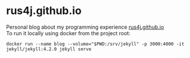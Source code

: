 # rus4j.github.io
Personal blog about my programming experience [rus4j.github.io](https://rus4j.github.io/)  
To run it locally using docker from the project root:

    docker run --name blog --volume="$PWD:/srv/jekyll" -p 3000:4000 -it jekyll/jekyll:4.2.0 jekyll serve
